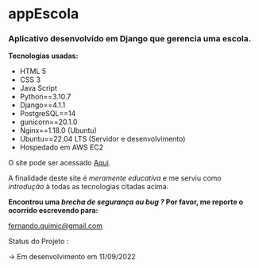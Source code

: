 # appEscola

### Aplicativo desenvolvido em Django que gerencia uma escola.

**Tecnologias usadas:**

- HTML 5
- CSS 3
- Java Script
- Python==3.10.7
- Django==4.1.1
- PostgreSQL==14
- gunicorn==20.1.0
- Nginx==1.18.0 (Ubuntu)
- Ubuntu==22.04 LTS (Servidor e desenvolvimento)
- Hospedado em AWS EC2

O site pode ser acessado [Aqui](https://www.appescola.tk/).

A finalidade deste site é *meramente educativa* e me serviu como *introdução* à todas as tecnologias citadas acima.

**Encontrou uma _brecha de segurança ou bug ?_
Por favor, me reporte o ocorrido escrevendo para:**

fernando.quimic@gmail.com

Status do Projeto : 

-> Em desenvolvimento em 11/09/2022
